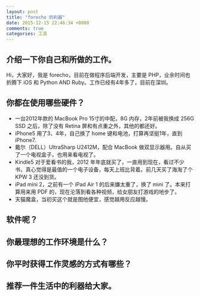 ```yaml
---
layout: post
title: "forecho 的利器"
date: 2015-12-15 22:46:34 +0800
comments: true
categories: 工具
---
```

## 介绍一下你自己和所做的工作。

Hi，大家好，我是 forecho，目前在做程序后端开发，主要是 PHP，业余时间也折腾下 iOS 和 Python AND Ruby。工作已经有4年多了，目前在深圳。

## 你都在使用哪些硬件？

- 一台2012年款的 MacBook Pro 15寸的中配，8G 内存，2年前被我换成 256G SSD 之后，除了没有 Retina 屏和有点重之外，其他的都还好。
- iPhone5 用了3、4年，自己换了 home 键和电池，打算再坚挺1年，直到 iPhone7.
- 戴尔（DELL）UltraSharp U2412M，配合 MacBook 做双显示器用。自从买了一个电视盒子，也用来看电视了。
- Kindle5 对于爱看书的我，2012 年年底就买了，一直用到现在，看过不少书，真心觉得是最值的一个电子设备，每天上班比背着。前几天买了海淘了个 KPW 3 还没到货。
- iPad mini 2，之前有一个 iPad Air 1 的后来嫌太重了，换了 mini 了。本来打算用来用 PDF 的，现在沦落到看各种视频，给女朋友打游戏的地步了。
- 天猫魔盒，当初买这个就是图他便宜，感觉越用反应越慢。

## 软件呢？

## 你最理想的工作环境是什么？

## 你平时获得工作灵感的方式有哪些？

## 推荐一件生活中的利器给大家。